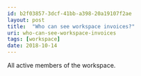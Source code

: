 ```yaml
---
id: b2f03857-3dcf-41bb-a398-20a19107f2ae
layout: post
title:  "Who can see workspace invoices?"
uri: who-can-see-workspace-invoices
tags: [workspace]
date: 2018-10-14
---
```


All active members of the workspace.